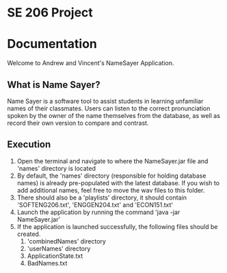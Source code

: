 # SE 206 Project

# Documentation

Welcome to Andrew and Vincent's NameSayer Application.

## What is Name Sayer?

Name Sayer is a software tool to assist students in learning unfamiliar names of their classmates. Users can listen to the correct pronunciation spoken by the owner of the name themselves from the database, as well as record their own version to compare and contrast. 

## Execution
1. Open the terminal and navigate to where the NameSayer.jar file and 'names' directory is located
2. By default, the 'names' directory (responsible for holding database names) is already pre-populated with the latest database.
   If you wish to add additional names, feel free to move the wav files to this folder.
3. There should also be a 'playlists' directory, it should contain 'SOFTENG206.txt', 'ENGGEN204.txt' and 'ECON151.txt'
4. Launch the application by running the command 'java -jar NameSayer.jar'
5. If the application is launched successfully, the following files should be created. 
   1. 'combinedNames' directory
   2. 'userNames' directory
   3. ApplicationState.txt
   4. BadNames.txt
